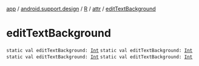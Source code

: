 [app](../../../index.md) / [android.support.design](../../index.md) / [R](../index.md) / [attr](index.md) / [editTextBackground](.)

# editTextBackground

`static val editTextBackground: `[`Int`](https://kotlinlang.org/api/latest/jvm/stdlib/kotlin/-int/index.html)
`static val editTextBackground: `[`Int`](https://kotlinlang.org/api/latest/jvm/stdlib/kotlin/-int/index.html)
`static val editTextBackground: `[`Int`](https://kotlinlang.org/api/latest/jvm/stdlib/kotlin/-int/index.html)
`static val editTextBackground: `[`Int`](https://kotlinlang.org/api/latest/jvm/stdlib/kotlin/-int/index.html)